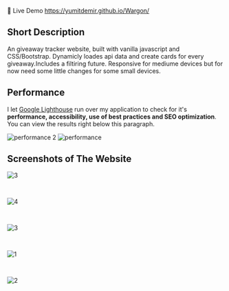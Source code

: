 🔴 Live Demo https://yumitdemir.github.io/Wargon/

## Short Description
An giveaway tracker website, built with vanilla javascript and CSS/Bootstrap. Dynamicly loades api data and create cards for every giveaway.Includes a filtiring future. Responsive for mediume devices but for now need some little changes for some small devices.

## Performance
I let [Google Lighthouse](https://chrome.google.com/webstore/detail/lighthouse/blipmdconlkpinefehnmjammfjpmpbjk?hl=de) run over my application to check for it's **performance, accessibility, use of best practices and SEO optimization**. You can view the results right below this paragraph.

![performance 2](https://user-images.githubusercontent.com/108368506/205437865-cbca7d47-5614-41ce-b57a-d502392ff598.PNG)
![performance](https://user-images.githubusercontent.com/108368506/205437867-f0b5e54b-bed9-450c-af81-b17bb6cf7d9c.PNG)






## Screenshots of The Website
![3](https://user-images.githubusercontent.com/108368506/211098965-db259460-1a18-42fb-8375-d65c8dd450ea.PNG)
<pre>                               </pre>
![4](https://user-images.githubusercontent.com/108368506/211098976-e5081ecb-d51d-4cec-96d7-3eb7e0db5c7f.PNG)
<pre>                               </pre>
![3](https://user-images.githubusercontent.com/108368506/205437858-b7d0fec2-cdcb-4154-af20-d2e61c3c2d12.PNG)
<pre>                               </pre>
![1](https://user-images.githubusercontent.com/108368506/211098980-2f663f0f-4f19-4c10-86fa-d6950fa94123.png)
<pre>                               </pre>
![2](https://user-images.githubusercontent.com/108368506/211098981-23feada2-94b5-4c0c-b343-eabc622dbd80.PNG)
